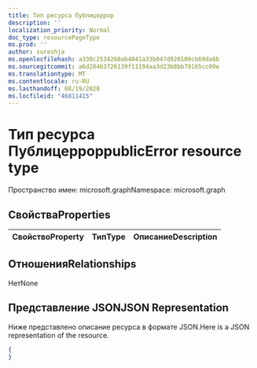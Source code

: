 ```yaml
---
title: Тип ресурса Публицеррор
description: ''
localization_priority: Normal
doc_type: resourcePageType
ms.prod: ''
author: sureshja
ms.openlocfilehash: a330c2534260ab4041a33b047d920109cb69da8b
ms.sourcegitcommit: a6d284b3726139f11194aa3d23b8bb79165cc09e
ms.translationtype: MT
ms.contentlocale: ru-RU
ms.lasthandoff: 08/19/2020
ms.locfileid: "46811415"
---
```

# <a name="publicerror-resource-type"></a><span data-ttu-id="21c68-102">Тип ресурса Публицеррор</span><span class="sxs-lookup"><span data-stu-id="21c68-102">publicError resource type</span></span>

<span data-ttu-id="21c68-103">Пространство имен: microsoft.graph</span><span class="sxs-lookup"><span data-stu-id="21c68-103">Namespace: microsoft.graph</span></span>

## <a name="properties"></a><span data-ttu-id="21c68-104">Свойства</span><span class="sxs-lookup"><span data-stu-id="21c68-104">Properties</span></span>
|<span data-ttu-id="21c68-105">Свойство</span><span class="sxs-lookup"><span data-stu-id="21c68-105">Property</span></span>|<span data-ttu-id="21c68-106">Тип</span><span class="sxs-lookup"><span data-stu-id="21c68-106">Type</span></span>|<span data-ttu-id="21c68-107">Описание</span><span class="sxs-lookup"><span data-stu-id="21c68-107">Description</span></span>|
|:---|:---|:---|

## <a name="relationships"></a><span data-ttu-id="21c68-108">Отношения</span><span class="sxs-lookup"><span data-stu-id="21c68-108">Relationships</span></span>
<span data-ttu-id="21c68-109">Нет</span><span class="sxs-lookup"><span data-stu-id="21c68-109">None</span></span>
## <a name="json-representation"></a><span data-ttu-id="21c68-110">Представление JSON</span><span class="sxs-lookup"><span data-stu-id="21c68-110">JSON Representation</span></span>
<span data-ttu-id="21c68-111">Ниже представлено описание ресурса в формате JSON.</span><span class="sxs-lookup"><span data-stu-id="21c68-111">Here is a JSON representation of the resource.</span></span>
<!--{
  "blockType": "resource",
  "@odata.type": "microsoft.graph.publicError"
}-->
``` json
{
}
```